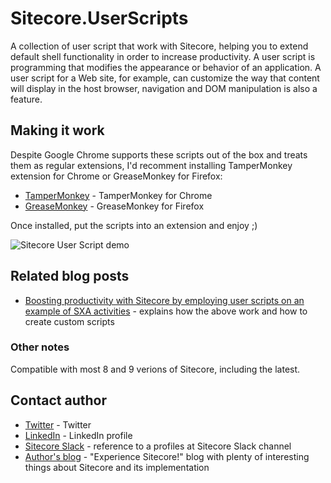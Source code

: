 # Sitecore.UserScripts

A collection of user script that work with Sitecore, helping you to extend default shell functionality in order to increase productivity. A user script is programming that modifies the appearance or behavior of an application. A user script for a Web site, for example, can customize the way that content will display in the host browser, navigation and DOM manipulation is also a feature. 

## Making it work

Despite Google Chrome supports these scripts out of the box and treats them as regular extensions, I'd recomment installing TamperMonkey extension for Chrome or GreaseMonkey for Firefox:
* [TamperMonkey](https://chrome.google.com/webstore/detail/tampermonkey/dhdgffkkebhmkfjojejmpbldmpobfkfo) - TamperMonkey for Chrome
* [GreaseMonkey](https://addons.mozilla.org/en-GB/firefox/addon/greasemonkey/) - GreaseMonkey for Firefox

Once installed, put the scripts into an extension and enjoy ;)


![Sitecore User Script demo](https://raw.githubusercontent.com/wiki/MartinMiles/Sitecore.UserScripts/images/Pre-load_content_editors.gif "Sitecore User Script demo") 


## Related blog posts

* [Boosting productivity with Sitecore by employing user scripts on an example of SXA activities](http://blog.MartinMiles.net/post/boosting-productivity-with-sitecore-by-employing-user-scripts-on-an-example-of-sxa-activities/post/boosting-productivity-with-sitecore-by-employing-user-scripts-on-an-example-of-sxa-activities) - explains how the above work and how to create custom scripts

### Other notes

Compatible with most 8 and 9 verions of Sitecore, including the latest.


## Contact author

* [Twitter](https://twitter.com/SitecoreMartin) - Twitter
* [LinkedIn](https://www.linkedin.com/in/martin-miles/) - LinkedIn profile
* [Sitecore Slack](https://sitecorechat.slack.com/team/U0KDE1VD3/) - reference to a profiles at Sitecore Slack channel
* [Author's blog](http://blog.MartinMiles.net/) - "Experience Sitecore!" blog with plenty of interesting things about Sitecore and its implementation